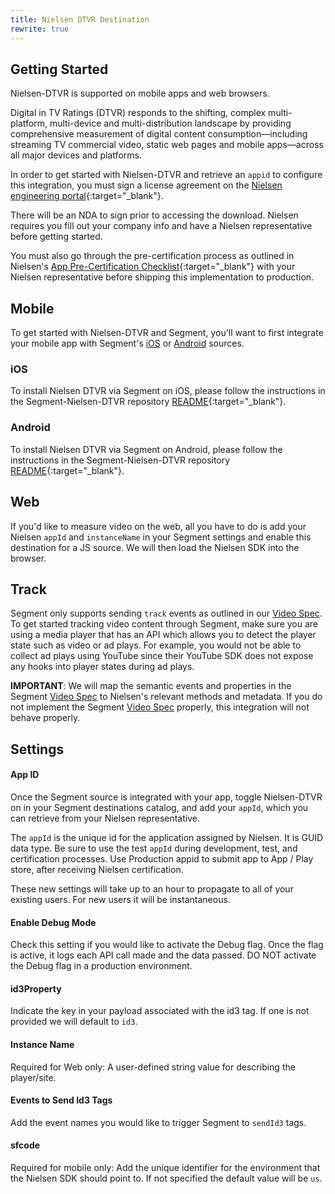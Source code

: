 ```yaml
---
title: Nielsen DTVR Destination
rewrite: true
---
```


<!-- This file is for you to put your documentation in. Without any content in this file, the doc system pulls from the API and then builds a doc from the template in /client/layouts/destinations.html.  To disable/remove the template content, add `rewrite: true` in the metadata at the top of this file. -->
## Getting Started

Nielsen-DTVR is supported on mobile apps and web browsers.

Digital in TV Ratings (DTVR) responds to the shifting, complex multi-platform,
multi-device and multi-distribution landscape by providing comprehensive
measurement of digital content consumption—including streaming TV commercial
video, static web pages and mobile apps—across all major devices and platforms.

In order to get started with Nielsen-DTVR and retrieve an `appid` to configure
this integration, you must sign a license agreement on the [Nielsen engineering portal](https://engineeringportal.nielsen.com/docs/Main_Page){:target="_blank"}.

There will be an NDA to sign prior to accessing the download. Nielsen requires
you fill out your company info and have a Nielsen representative before getting
started.

You must also go through the pre-certification process as outlined
in Nielsen's [App Pre-Certification Checklist](https://engineeringportal.nielsen.com/docs/DCR_Pre-Certification_Checklist){:target="_blank"}
with your Nielsen representative before shipping this implementation to
production.

## Mobile

To get started with Nielsen-DTVR and Segment, you'll want to first integrate
your mobile app with Segment's [iOS](/docs/connections/sources/catalog/libraries/mobile/ios/) or
[Android](/docs/connections/sources/catalog/libraries/mobile/android/) sources.

### iOS

To install Nielsen DTVR via Segment on iOS, please follow the instructions in the Segment-Nielsen-DTVR repository [README](https://github.com/segment-integrations/analytics-ios-integration-nielsen-dtvr/blob/master/README.md){:target="_blank"}.

### Android

To install Nielsen DTVR via Segment on Android, please follow the instructions in the Segment-Nielsen-DTVR repository [README](https://github.com/segment-integrations/analytics-android-integration-nielsen-dtvr/blob/master/README.md){:target="_blank"}.

##  Web

If you'd like to measure video on the web, all you have to do is add your
Nielsen `appId` and `instanceName` in your Segment settings and enable this
destination for a JS source. We will then load the Nielsen SDK into the
browser.

## Track

Segment only supports sending `track` events as outlined in our [Video
Spec](/docs/connections/spec/video/). To get started tracking video content through
Segment, make sure you are using a media player that has an API which allows
you to detect the player state such as video or ad plays. For example, you
would not be able to collect ad plays using YouTube since their YouTube SDK
does not expose any hooks into player states during ad plays.

**IMPORTANT**: We will map the semantic events and properties in the Segment [Video Spec](/docs/connections/spec/video/) to Nielsen's relevant methods and metadata. If you do not implement the Segment [Video Spec](/docs/connections/spec/video/) properly, this integration will not behave properly. 

## Settings

#### App ID 
Once the Segment source is integrated with your app, toggle
Nielsen-DTVR on in your Segment destinations catalog, and add your `appId`,
which you can retrieve from your Nielsen representative.

The `appId` is the unique id for the application assigned by Nielsen. It is
GUID data type. Be sure to use the test `appId` during development, test, and
certification processes. Use Production appid to submit app to App / Play
store, after receiving Nielsen certification.

These new settings will take up to an hour to propagate to all of your existing
users. For new users it will be instantaneous.

#### Enable Debug Mode 
Check this setting if you would like to activate the
Debug flag. Once the flag is active, it logs each API call made and the data
passed. DO NOT activate the Debug flag in a production environment.

#### id3Property 
Indicate the key in your payload associated with the id3 tag.
If one is not provided we will default to `id3`.

#### Instance Name 
Required for Web only: A user-defined string value for
describing the player/site.

#### Events to Send Id3 Tags
Add the event names you would like to trigger Segment to `sendId3` tags.

#### sfcode 
Required for mobile only: Add the unique identifier for the
environment that the Nielsen SDK should point to. If not specified the default
value will be `us`.

<!-- Nielsen does not host their framework on a dependency management site such
as Cocoapods nor Maven. You must manually add the framework after installing
the Segment-Nielsen-DTVR dependency. Navigate to [Nielsen's Engineering
Site](https://engineeringportal.nielsen.com/docs/Digital_Downloads){:target="_blank"} and
download the Video framework. -->
